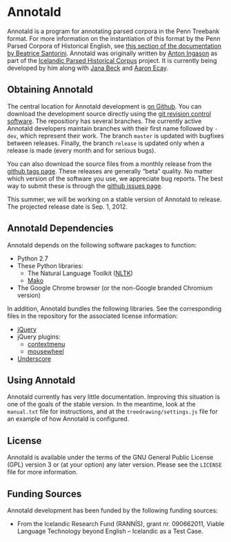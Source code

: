 # Annotald

Annotald is a program for annotating parsed corpora in the Penn Treebank
format.  For more information on the instantiation of this format by the
Penn Parsed Corpora of Historical English, see [this section of the
documentation by Beatrice Santorini][psd-doc].  Annotald was originally
written by [Anton Ingason][anton] as part of the [Icelandic Parsed Historical
Corpus][icepahc] project.  It is currently being developed by him along
with [Jana Beck][jana] and [Aaron Ecay][aaron].

## Obtaining Annotald

The central location for Annotald development is [on
Github][github-annotald].  You can download the development source
directly using the [git revision control software][git].  The repositiory
has several branches.  The currently active Annotald developers maintain
branches with their first name followed by `-dev`, which represent their
work.  The branch `master` is updated with bugfixes between releases.
Finally, the branch `release` is updated only when a release is made
(every month and for serious bugs).

You can also download the source files from a monthly release from the
[github tags page][tags].  These releases are generally “beta” quality.
No matter which version of the software you use, we appreciate bug
reports.  The best way to submit these is through the [github issues
page][issues].

This summer, we will be working on a stable version of Annotald to
release.  The projected release date is Sep. 1, 2012.

## Annotald Dependencies

Annotald depends on the following software packages to function:

* Python 2.7
* These Python libraries:
  * The Natural Language Toolkit ([NLTK][nltk])
  * [Mako][mako]
* The Google Chrome browser (or the non-Google branded Chromium version)

In addition, Annotald bundles the following libraries.  See the
corresponding files in the repository for the associated license
information:

* [jQuery][jquery]
* jQuery plugins:
  * [contextmenu][contextmenu]
  * [mousewheel][mousewheel]
* [Underscore][underscore]

## Using Annotald

Annotald currently has very little documentation.  Improving this situation
is one of the goals of the stable version.  In the meantime, look at the
`manual.txt` file for instructions, and at the `treedrawing/settings.js`
file for an example of how Annotald is configured.

## License

Annotald is available under the terms of the GNU General Public License
(GPL) version 3 or (at your option) any later version.  Please see the
`LICENSE` file for more information.

## Funding Sources

Annotald development has been funded by the following funding sources:

* From the Icelandic Research Fund (RANNÍS), grant nr. 090662011, Viable
  Language Technology beyond English – Icelandic as a Test Case.


[psd-doc]: http://www.ling.upenn.edu/hist-corpora/annotation/intro.htm#parsed_files
[github-annotald]: https://github.com/janabeck/Annotald
[git]: http://git-scm.com/
[icepahc]: http://linguist.is/icelandic_treebank/Icelandic_Parsed_Historical_Corpus_(IcePaHC)
[anton]: http://linguist.is/
[aaron]: http://www.ling.upenn.edu/~ecay/
[jana]: http://www.ling.upenn.edu/~janabeck/
[tags]: https://github.com/janabeck/Annotald/tags
[issues]: https://github.com/janabeck/Annotald/issues
[nltk]: http://www.nltk.org/
[mako]: http://www.makotemplates.org/
[jquery]: http://jquery.com/
[contextmenu]: http://www.JavascriptToolbox.com/lib/contextmenu/
[mousewheel]: http://archive.plugins.jquery.com/project/mousewheel
[underscore]: http://documentcloud.github.com/underscore/
